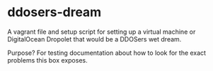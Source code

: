 ddosers-dream
=============

A vagrant file and setup script for setting up a virtual machine or
DigitalOcean Dropolet that would be a DDOSers wet dream.

Purpose? For testing documentation about how to look for the
exact problems this box exposes.
